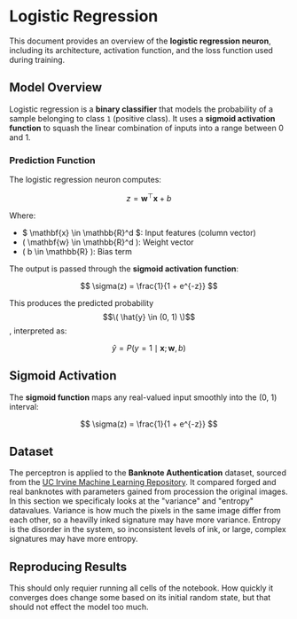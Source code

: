 # Logistic Regression 

This document provides an overview of the **logistic regression neuron**, including its architecture, activation function, and the loss function used during training.

## Model Overview

Logistic regression is a **binary classifier** that models the probability of a sample belonging to class `1` (positive class). It uses a **sigmoid activation function** to squash the linear combination of inputs into a range between 0 and 1.

### Prediction Function

The logistic regression neuron computes:

$$
z = \mathbf{w}^\top \mathbf{x} + b
$$

Where:

- $ \mathbf{x} \in \mathbb{R}^d $: Input features (column vector)
- \( \mathbf{w} \in \mathbb{R}^d \): Weight vector
- \( b \in \mathbb{R} \): Bias term

The output is passed through the **sigmoid activation function**:

$$
\sigma(z) = \frac{1}{1 + e^{-z}}
$$

This produces the predicted probability $$\( \hat{y} \in (0, 1) \)$$, interpreted as:

$$
\hat{y} = P(y=1 \mid \mathbf{x}; \mathbf{w}, b)
$$

## Sigmoid Activation

The **sigmoid function** maps any real-valued input smoothly into the (0, 1) interval:

$$
\sigma(z) = \frac{1}{1 + e^{-z}}
$$

## Dataset

The perceptron is applied to the **Banknote Authentication** dataset, sourced from the [UC Irvine Machine Learning Repository](https://archive.ics.uci.edu/dataset/267/banknote+authentication). It compared forged and real banknotes with parameters gained from procession the original images. In this section we specificaly looks at the "variance" and "entropy" datavalues. Variance is how much the pixels in the same image differ from each other, so a heavilly inked signature may have more variance. Entropy is the disorder in the system, so inconsistent levels of ink, or large, complex signatures may have more entropy.

## Reproducing Results

This should only requier running all cells of the notebook. How quickly it converges does change some based on its initial random state, but that should not effect the model too much.